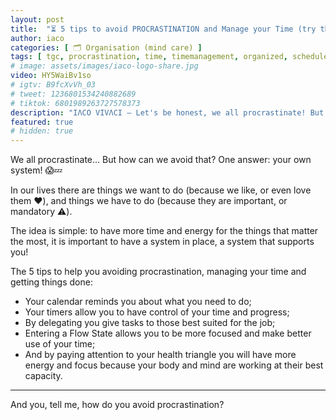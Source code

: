 ```yaml
---
layout: post
title:  "⏳ 5 tips to avoid PROCRASTINATION and Manage your Time (try them)"
author: iaco
categories: [ 🗂️ Organisation (mind care) ]
tags: [ tgc, procrastination, time, timemanagement, organized, schedule, calendar, flow, health, healthtriangle, enjoylife, tips, lifehacks, ideas ]
# image: assets/images/iaco-logo-share.jpg
video: HY5WaiBv1so
# igtv: B9fcXvVh_03
# tweet: 1236801534240882689
# tiktok: 6801989263727578373
description: "IΛCO VIVΛCI — Let's be honest, we all procrastinate! But how can we avoid..."
featured: true
# hidden: true
---
```


We all procrastinate... But how can we avoid that? One answer: your own system! 😱💤

In our lives there are things we want to do (because we like, or even love them ❤️), and things we have to do (because they are important, or mandatory ⚠️).

The idea is simple: to have more time and energy for the things that matter the most, it is important to have a system in place, a system that supports you!

The 5 tips to help you avoiding procrastination, managing your time and getting things done:
- Your calendar reminds you about what you need to do;
- Your timers allow you to have control of your time and progress;
- By delegating you give tasks to those best suited for the job;
- Entering a Flow State allows you to be more focused and make better use of your time;
- And by paying attention to your health triangle you will have more energy and focus because your body and mind are working at their best capacity.

___

And you, tell me, how do you avoid procrastination?
